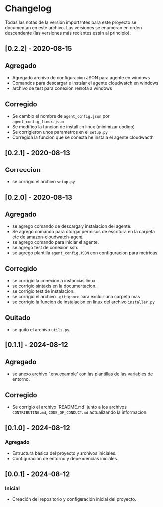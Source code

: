 # Changelog

Todas las notas de la versión importantes para este proyecto se documentan en este archivo. Las versiones se enumeran en orden descendente (las versiones más recientes están al principio).

## [0.2.2] - 2020-08-15
## Agregado
- Agregado archivo de configuracion JSON para agente en windows
- Comandos para descargar e instalar el agente cloudwatch en windows
- archivo de test para conexion remota a windows

## Corregido
- Se cambio el nombre de `agent_config.json` por `agent_config_linux.json`
- Se modifico la funcion de install en linux (minimizar codigo)
- Se corrigieron unos parametros en el `setup.py`
- Corregida la funcion que se conecta he instala el agente cloudwacth

## [0.2.1] - 2020-08-13
## Correccion
- se corrigio el archivo `setup.py`

## [0.2.0] - 2020-08-13
## Agregado
- se agrego comando de descarga y instalacion del agente.
- Se agrego comando para otorgar permisos de escritura en la carpeta etc de amazon-cloudwatch-agent.
- se agrego comando para iniciar el agente.
- se agrego test de conexion ssh.
- se agrego plantilla `agent_config.JSON` con configuracion para metricas.
  
## Corregido
- se corrigio la conexion a instancias linux.
- se corrigio sintaxis en la documentacion.
- se corrigio test de instalacion.
- se corrigio el archivo `.gitignore` para excluir una carpeta mas
- se corrigio la funcion de instalacion en linux del archivo `installer.py`
  
## Quitado
- se quito el archivo `utils.py`.

## [0.1.1] - 2024-08-12
## Agregado
- se anexo archivo '.env.example' con las plantillas de las variables de entorno.

## Corregido
- Se corrigio el archivo 'README.md' junto a los archivos `CONTRIBUTING.md`, `CODE_OF_CONDUCT.md` actualizando la informacion.

## [0.1.0] - 2024-08-12
### Agregado
- Estructura básica del proyecto y archivos iniciales.
- Configuración de entorno y dependencias iniciales.

## [0.0.1] - 2024-08-12
### Inicial
- Creación del repositorio y configuración inicial del proyecto.
